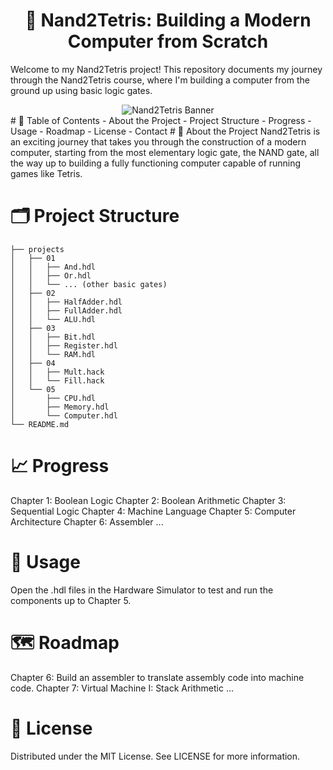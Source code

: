 # <center>🚀 Nand2Tetris: Building a Modern Computer from Scratch</center>

Welcome to my Nand2Tetris project! This repository documents my journey through the Nand2Tetris course, where I'm building a computer from the ground up using basic logic gates.

<div style="text-align: center;"><img src="https://static.wixstatic.com/media/44046b_387f62dae530480dac9b1fa8f731bebf~mv2.png/v1/fill/w_640,h_206,al_c,q_85,usm_0.66_1.00_0.01,enc_auto/44046b_387f62dae530480dac9b1fa8f731bebf~mv2.png" alt="Nand2Tetris Banner" /></center> </div>
# 🧭 Table of Contents
 - About the Project
 - Project Structure
 - Progress
 - Usage
 - Roadmap
 - License
 - Contact
# 🌟 About the Project
Nand2Tetris is an exciting journey that takes you through the construction of a modern computer, starting from the most elementary logic gate, the NAND gate, all the way up to building a fully functioning computer capable of running games like Tetris.

# 🗂️ Project Structure

```
├── projects
│   ├── 01
│   │   ├── And.hdl
│   │   ├── Or.hdl
│   │   └── ... (other basic gates)
│   ├── 02
│   │   ├── HalfAdder.hdl
│   │   ├── FullAdder.hdl
│   │   └── ALU.hdl
│   ├── 03
│   │   ├── Bit.hdl
│   │   ├── Register.hdl
│   │   └── RAM.hdl
│   ├── 04
│   │   ├── Mult.hack
│   │   └── Fill.hack
│   └── 05
│       ├── CPU.hdl
│       ├── Memory.hdl
│       └── Computer.hdl
└── README.md
```
# 📈 Progress
 Chapter 1: Boolean Logic
 Chapter 2: Boolean Arithmetic
 Chapter 3: Sequential Logic
 Chapter 4: Machine Language
 Chapter 5: Computer Architecture
 Chapter 6: Assembler
 ...
# 🚀 Usage
Open the .hdl files in the Hardware Simulator to test and run the components up to Chapter 5.

# 🗺️ Roadmap
Chapter 6: Build an assembler to translate assembly code into machine code.
Chapter 7: Virtual Machine I: Stack Arithmetic
...
# 📄 License
Distributed under the MIT License. See LICENSE for more information.

